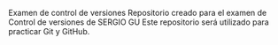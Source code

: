 Examen de control de versiones
Repositorio creado para el examen de Control de versiones de SERGIO GU
Este repositorio será utilizado para practicar Git y GitHub.
